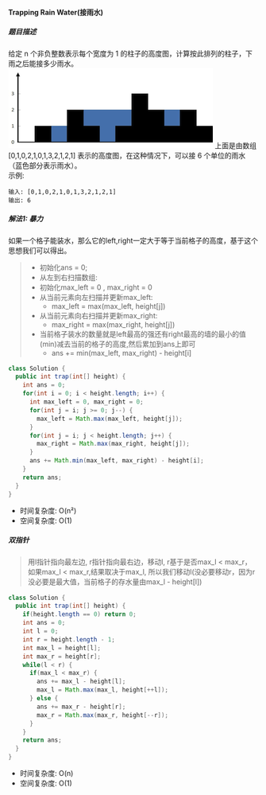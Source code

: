 #### Trapping Rain Water(接雨水)
##### 题目描述
给定 n 个非负整数表示每个宽度为 1 的柱子的高度图，计算按此排列的柱子，下雨之后能接多少雨水。  
![](../images/rainwatertrap.png)
上面是由数组 [0,1,0,2,1,0,1,3,2,1,2,1] 表示的高度图，在这种情况下，可以接 6 个单位的雨水（蓝色部分表示雨水）。  
示例:  
```
输入: [0,1,0,2,1,0,1,3,2,1,2,1]
输出: 6
```

##### 解法1: 暴力
如果一个格子能装水，那么它的left,right一定大于等于当前格子的高度，基于这个思想我们可以得出。  
>* 初始化ans = 0;  
>* 从左到右扫描数组:   
>* 初始化max_left = 0 , max_right = 0  
>* 从当前元素向左扫描并更新max_left:
>    - max_left = max(max_left, height[j])  
>* 从当前元素向右扫描并更新max_right:  
>    - max_right = max(max_right, height[j])  
>* 当前格子装水的数量就是left最高的强还有right最高的墙的最小的值(min)减去当前的格子的高度,然后累加到ans上即可   
>    - ans += min(max_left, max_right) - height[i]

```Java
class Solution {
  public int trap(int[] height) {
    int ans = 0;
    for(int i = 0; i < height.length; i++) {
      int max_left = 0, max_right = 0;
      for(int j = i; j >= 0; j--) {
        max_left = Math.max(max_left, height[j]);
      }
      for(int j = i; j < height.length; j++) {
        max_right = Math.max(max_right, height[j]);
      }
      ans += Math.min(max_left, max_right) - height[i];
    }
    return ans;
  }
}
```
* 时间复杂度: O(n²)  
* 空间复杂度: O(1)

##### 双指针
> 用l指针指向最左边, r指针指向最右边，移动l, r基于是否max_l < max_r，如果max_l < max_r,结果取决于max_l, 所以我们移动l(没必要移动r，因为r没必要是最大值，当前格子的存水量由max_l - height[l])
```Java
class Solution {
  public int trap(int[] height) {
    if(height.length == 0) return 0;
    int ans = 0;
    int l = 0;
    int r = height.length - 1;
    int max_l = height[l];
    int max_r = height[r];
    while(l < r) {
      if(max_l < max_r) {
        ans += max_l - height[l];
        max_l = Math.max(max_l, height[++l]);
      } else {
        ans += max_r - height[r];
        max_r = Math.max(max_r, height[--r]);
      }
    }
    return ans;
  }
}
```
* 时间复杂度: O(n)
* 空间复杂度: O(1)